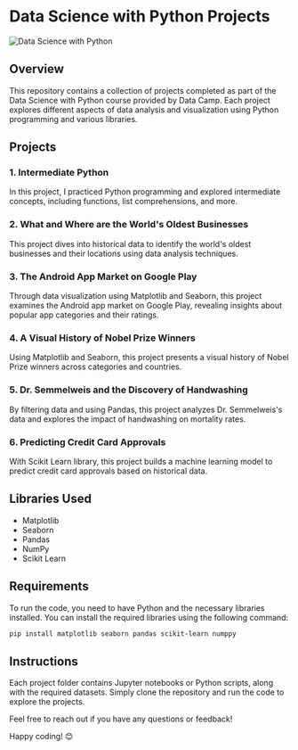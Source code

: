 # Data Science with Python Projects

![Data Science with Python]([https://play-lh.googleusercontent.com/2C2J-FBAv2rK9ik8imx2w-03Dq3W9xhifqYebfsXfUKfmQQyMq62OBmIRsWWU76E5C4R=w512])

## Overview
This repository contains a collection of projects completed as part of the Data Science with Python course provided by Data Camp. Each project explores different aspects of data analysis and visualization using Python programming and various libraries.

## Projects

### 1. Intermediate Python
In this project, I practiced Python programming and explored intermediate concepts, including functions, list comprehensions, and more.

### 2. What and Where are the World's Oldest Businesses
This project dives into historical data to identify the world's oldest businesses and their locations using data analysis techniques.

### 3. The Android App Market on Google Play
Through data visualization using Matplotlib and Seaborn, this project examines the Android app market on Google Play, revealing insights about popular app categories and their ratings.

### 4. A Visual History of Nobel Prize Winners
Using Matplotlib and Seaborn, this project presents a visual history of Nobel Prize winners across categories and countries.

### 5. Dr. Semmelweis and the Discovery of Handwashing
By filtering data and using Pandas, this project analyzes Dr. Semmelweis's data and explores the impact of handwashing on mortality rates.

### 6. Predicting Credit Card Approvals
With Scikit Learn library, this project builds a machine learning model to predict credit card approvals based on historical data.

## Libraries Used
- Matplotlib
- Seaborn
- Pandas
- NumPy
- Scikit Learn

## Requirements
To run the code, you need to have Python and the necessary libraries installed. You can install the required libraries using the following command:

```bash
pip install matplotlib seaborn pandas scikit-learn numppy
```

## Instructions
Each project folder contains Jupyter notebooks or Python scripts, along with the required datasets. Simply clone the repository and run the code to explore the projects.

Feel free to reach out if you have any questions or feedback!

Happy coding! 😊

